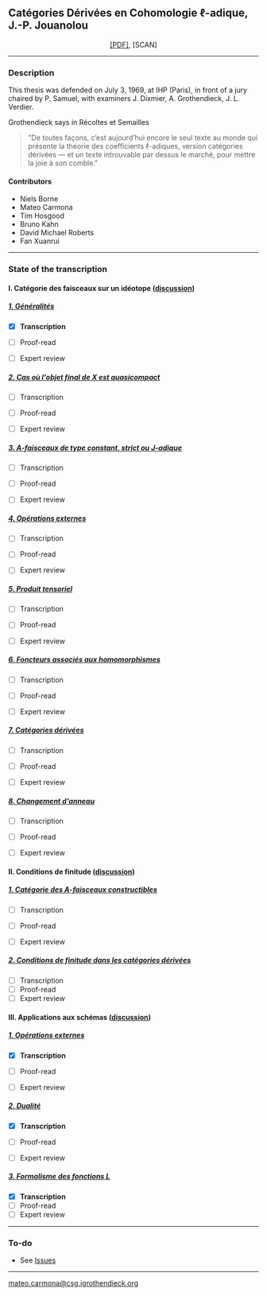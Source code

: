 ## Catégories Dérivées en Cohomologie $\ell$-adique, J.-P. Jouanolou

<p align="center">
  <a href="https://github.com/carmonamateo/Jouanolou/raw/main/CDCAJ.pdf" target="_blank">[PDF]</a>, [SCAN]
</p>

---

### Description

This thesis was defended on July 3, 1969, at IHP (Paris), in front of a jury chaired by P. Samuel, with examiners J. Dixmier, A. Grothendieck, J. L. Verdier.

Grothendieck says in Récoltes et Semailles
> "De toutes façons, c’est aujourd’hui encore le seul texte au monde qui présente la théorie des coefficients $\ell$-adiques, version catégories dérivées — et un texte introuvable par dessus le marché, pour mettre la joie à son comble."

#### Contributors

-  Niels Borne
-  Mateo Carmona
-  Tim Hosgood
-  Bruno Kahn
-  David Michael Roberts
-  Fan Xuanrui



---

### State of the transcription

#### I. Catégorie des faisceaux sur un idéotope ([discussion](https://github.com/carmonamateo/Jouanolou/issues/5))

##### [1. Généralités](https://github.com/carmonamateo/Jouanolou/blob/main/I/I.1.tex)
- [x] **Transcription**
- [ ] Proof-read
- [ ] Expert review


##### [2. Cas où l'objet final de X est quasicompact](https://github.com/carmonamateo/Jouanolou/blob/main/I/I.2.tex)
- [ ] Transcription
- [ ] Proof-read
- [ ] Expert review


##### [3. A-faisceaux de type constant, strict ou J-adique](https://github.com/carmonamateo/Jouanolou/blob/main/I/I.3.tex)
- [ ] Transcription
- [ ] Proof-read
- [ ] Expert review


##### [4. Opérations externes](https://github.com/carmonamateo/Jouanolou/blob/main/I/I.4.tex)
- [ ] Transcription
- [ ] Proof-read
- [ ] Expert review


##### [5. Produit tensoriel](https://github.com/carmonamateo/Jouanolou/blob/main/I/I.5.tex)
- [ ] Transcription
- [ ] Proof-read
- [ ] Expert review


##### [6. Foncteurs associés aux homomorphismes](https://github.com/carmonamateo/Jouanolou/blob/main/I/I.6.tex)
- [ ] Transcription
- [ ] Proof-read
- [ ] Expert review


##### [7. Catégories dérivées](https://github.com/carmonamateo/Jouanolou/blob/main/I/I.7.tex)
- [ ] Transcription
- [ ] Proof-read
- [ ] Expert review


##### [8. Changement d'anneau](https://github.com/carmonamateo/Jouanolou/blob/main/I/I.8.tex)
- [ ] Transcription
- [ ] Proof-read
- [ ] Expert review


#### II. Conditions de finitude ([discussion](https://github.com/carmonamateo/Jouanolou/issues/4))

##### [1. Catégorie des A-faisceaux constructibles](https://github.com/carmonamateo/Jouanolou/blob/main/II/II.1.tex)
- [ ] Transcription
- [ ] Proof-read
- [ ] Expert review


##### [2. Conditions de finitude dans les catégories dérivées](https://github.com/carmonamateo/Jouanolou/blob/main/II/II.2.tex)
- [ ] Transcription
- [ ] Proof-read
- [ ] Expert review

#### III. Applications aux schémas ([discussion](https://github.com/carmonamateo/Jouanolou/issues/3))

##### [1. Opérations externes](https://github.com/carmonamateo/Jouanolou/blob/main/III/III.1.tex)
- [x] **Transcription**
- [ ] Proof-read
- [ ] Expert review


##### [2. Dualité](https://github.com/carmonamateo/Jouanolou/blob/main/III/III.2.tex)
- [x] **Transcription**
- [ ] Proof-read
- [ ] Expert review


##### [3. Formalisme des fonctions L](https://github.com/carmonamateo/Jouanolou/blob/main/III/III.3.tex)
- [x] **Transcription**
- [ ] Proof-read
- [ ] Expert review

---

### To-do

- See [Issues](https://github.com/carmonamateo/Jouanolou/issues)


---

mateo.carmona@csg.igrothendieck.org
